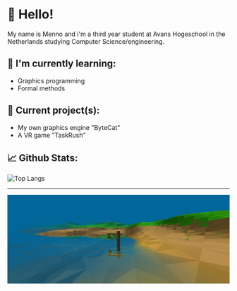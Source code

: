 # 👋 Hello!

My name is Menno and i'm a third year student at Avans Hogeschool in the Netherlands studying Computer Science/engineering.


## 🌱 I'm currently learning:
- Graphics programming
- Formal methods


## 👷 Current project(s):
- My own graphics engine "ByteCat"
- A VR game "TaskRush"


## 📈 Github Stats:
![Top Langs](https://github-readme-stats.vercel.app/api/top-langs/?username=M-e-n-n-o&layout=compact&theme=vision-friendly-dark)

---
[![Water](ja.png)](https://github.com/M-e-n-n-o/3DGame)
